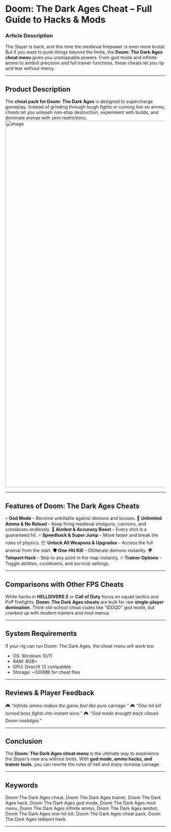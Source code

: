 # Doom: The Dark Ages Cheat – Full Guide to Hacks & Mods

### Article Description

The Slayer is back, and this time the medieval firepower is even more brutal. But if you want to push things beyond the limits, the **Doom: The Dark Ages cheat menu** gives you unstoppable powers. From god mode and infinite ammo to aimbot precision and full trainer functions, these cheats let you rip and tear without mercy.



---

## Product Description

The **cheat pack for Doom: The Dark Ages** is designed to supercharge gameplay. Instead of grinding through tough fights or running low on ammo, cheats let you unleash non-stop destruction, experiment with builds, and dominate arenas with zero restrictions.
<img width="2048" height="1152" alt="image" src="https://github.com/user-attachments/assets/09085af2-62c8-43b0-8ba7-c4a35e1ae5f4" />

---

## Features of Doom: The Dark Ages Cheats

💀 **God Mode** – Become unkillable against demons and bosses.
🔫 **Unlimited Ammo & No Reload** – Keep firing medieval shotguns, cannons, and crossbows endlessly.
🎯 **Aimbot & Accuracy Boost** – Every shot is a guaranteed hit.
⚡ **Speedhack & Super Jump** – Move faster and break the rules of physics.
📦 **Unlock All Weapons & Upgrades** – Access the full arsenal from the start.
🛡 **One-Hit Kill** – Obliterate demons instantly.
🌍 **Teleport Hack** – Skip to any point in the map instantly.
🔥 **Trainer Options** – Toggle abilities, cooldowns, and survival settings.

---

## Comparisons with Other FPS Cheats

While hacks in **HELLDIVERS 2** or **Call of Duty** focus on squad tactics and PvP firefights, **Doom: The Dark Ages cheats** are built for raw **single-player domination**. Think old-school cheat codes like “IDDQD” god mode, but cranked up with modern trainers and mod menus.

---

## System Requirements

If your rig can run Doom: The Dark Ages, the cheat menu will work too:

* OS: Windows 10/11
* RAM: 8GB+
* GPU: DirectX 12 compatible
* Storage: \~300MB for cheat files

---

## Reviews & Player Feedback

🎮 *“Infinite ammo makes the game feel like pure carnage.”*
🎮 *“One-hit kill turned boss fights into instant wins.”*
🎮 *“God mode brought back classic Doom nostalgia.”*

---

## Conclusion

The **Doom: The Dark Ages cheat menu** is the ultimate way to experience the Slayer’s new era without limits. With **god mode, ammo hacks, and trainer tools**, you can rewrite the rules of hell and enjoy nonstop carnage.

---

## Keywords

Doom The Dark Ages cheat, Doom The Dark Ages trainer, Doom The Dark Ages hack, Doom The Dark Ages god mode, Doom The Dark Ages mod menu, Doom The Dark Ages infinite ammo, Doom The Dark Ages aimbot, Doom The Dark Ages one-hit kill, Doom The Dark Ages cheat pack, Doom The Dark Ages teleport hack.

---
